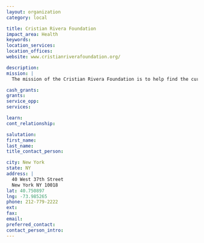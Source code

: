 ```yaml
---
layout: organization
category: local

title: Cristian Rivera Foundation
impact_area: Health
keywords: 
location_services: 
location_offices: 
website: www.cristianriverafoundation.org/‎

description: 
mission: |
  The mission of the Cristian Rivera Foundation is to help find the cure for the Pontine Glioma brain stem tumor that ultimately claimed Cristian’s young life. The foundation has already contributed $140,000 to the research of Dr. Mark Souweidane, a neurosurgeon at Memorial Sloan Kettering and the Director of the Weill Cornell Pediatric Brain and Spine Center for his therapeutic approach to DIPG. Dr. Souweidane, inspired by his patient Cristian Rivera and other children and their families affected by devastating childhood cancers, will be launching a pioneering FDA-approved clinical trial. The innovative use of convection-enhanced delivery (CED) will be the first of its kind to administer radio immunotherapy to children with an otherwise incurable tumor. 

cash_grants: 
grants: 
service_opp: 
services: 

learn: 
cont_relationship: 

salutation: 
first_name: 
last_name: 
title_contact_person: 

city: New York
state: NY
address: |
  40 West 37th Street     
  New York NY 10018
lat: 40.750897
lng: -73.985265
phone: 212-779-2222
ext: 
fax: 
email: 
preferred_contact: 
contact_person_intro: 
---
```

